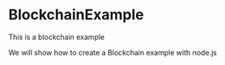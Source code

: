 # BlockchainExample
This is a blockchain example

We will show how to create a Blockchain example with node.js
